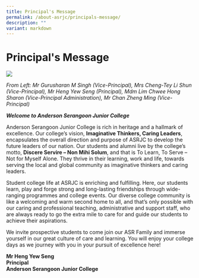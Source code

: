 ```yaml
---
title: Principal's Message
permalink: /about-asrjc/principals-message/
description: ""
variant: markdown
---
```

# Principal's Message

![](/images/ASRJC_SLs_2024_5MB.jpg)

*From Left: Mr Gurusharan M Singh (Vice-Principal), Mrs Cheng-Tey Li Shun (Vice-Principal),
Mr Heng Yew Seng (Principal), Mdm Lim Chwee Hong Sharon (Vice-Principal Administration),
Mr Chan Zheng Ming (Vice-Principal)*



**_Welcome to Anderson Serangoon Junior College_**

Anderson Serangoon Junior College is rich in heritage and a hallmark of excellence. Our college’s vision,&nbsp;**Imaginative Thinkers, Caring Leaders**, encapsulates the overall direction and purpose of ASRJC to develop the future leaders of our nation. Our students and alumni live by the college’s motto,&nbsp;**Discere&nbsp;Servire – Non&nbsp;Mihi&nbsp;Solum**, and that is To Learn, To Serve – Not for Myself Alone. They thrive in their learning, work and life, towards serving the local and global community as imaginative thinkers and caring leaders.

Student college life at ASRJC is enriching and fulfilling. Here, our students learn, play and forge strong and long-lasting friendships through wide-ranging programmes and college events. Our diverse college community is like a welcoming and warm second home to all, and that’s only possible with our caring and professional teaching, administrative and support staff, who are always ready to go the extra mile to care for and guide our students to achieve their aspirations.

We invite prospective students to come join our ASR Family and immerse yourself in our great culture of care and learning. You will enjoy your college days as we journey with you in your pursuit of excellence here!

**Mr Heng Yew Seng**  
**Principal**<br>
**Anderson Serangoon Junior College**